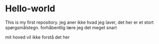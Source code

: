 # Hello-world
This is my first repository.
jeg aner ikke hvad jeg laver, det her er et stort spørgsmålstegn. forhåbentlig lære jeg det meget snart

mit hoved vil ikke forstå det her 
